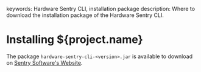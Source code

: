 keywords: Hardware Sentry CLI, installation package
description: Where to download the installation package of the Hardware Sentry CLI.

# Installing ${project.name}

The package `hardware-sentry-cli-<version>.jar` is available to download on [Sentry Software's Website](https://www.sentrysoftware.com/support/hardware-sentry-cli.html).